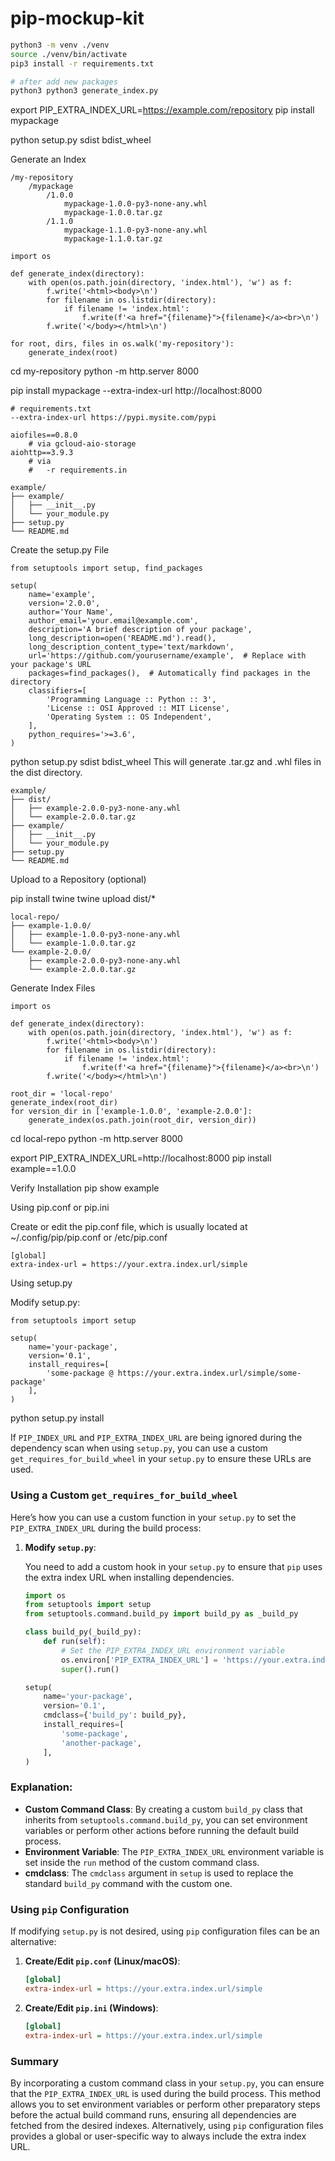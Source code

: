 # pip-mockup-kit


```bash
python3 -m venv ./venv
source ./venv/bin/activate
pip3 install -r requirements.txt

# after add new packages
python3 python3 generate_index.py
```


export PIP_EXTRA_INDEX_URL=https://example.com/repository
pip install mypackage

python setup.py sdist bdist_wheel

Generate an Index
```
/my-repository
    /mypackage
        /1.0.0
            mypackage-1.0.0-py3-none-any.whl
            mypackage-1.0.0.tar.gz
        /1.1.0
            mypackage-1.1.0-py3-none-any.whl
            mypackage-1.1.0.tar.gz
```

```
import os

def generate_index(directory):
    with open(os.path.join(directory, 'index.html'), 'w') as f:
        f.write('<html><body>\n')
        for filename in os.listdir(directory):
            if filename != 'index.html':
                f.write(f'<a href="{filename}">{filename}</a><br>\n')
        f.write('</body></html>\n')

for root, dirs, files in os.walk('my-repository'):
    generate_index(root)
```
cd my-repository
python -m http.server 8000

pip install mypackage --extra-index-url http://localhost:8000

```
# requirements.txt 
--extra-index-url https://pypi.mysite.com/pypi

aiofiles==0.8.0
    # via gcloud-aio-storage
aiohttp==3.9.3
    # via
    #   -r requirements.in
```

```
example/
├── example/
│   ├── __init__.py
│   └── your_module.py
├── setup.py
└── README.md
```

Create the setup.py File
```
from setuptools import setup, find_packages

setup(
    name='example',
    version='2.0.0',
    author='Your Name',
    author_email='your.email@example.com',
    description='A brief description of your package',
    long_description=open('README.md').read(),
    long_description_content_type='text/markdown',
    url='https://github.com/yourusername/example',  # Replace with your package's URL
    packages=find_packages(),  # Automatically find packages in the directory
    classifiers=[
        'Programming Language :: Python :: 3',
        'License :: OSI Approved :: MIT License',
        'Operating System :: OS Independent',
    ],
    python_requires='>=3.6',
)
```

python setup.py sdist bdist_wheel
This will generate .tar.gz and .whl files in the dist directory.
```
example/
├── dist/
│   ├── example-2.0.0-py3-none-any.whl
│   └── example-2.0.0.tar.gz
├── example/
│   ├── __init__.py
│   └── your_module.py
├── setup.py
└── README.md
```

Upload to a Repository (optional)

pip install twine
twine upload dist/*

```
local-repo/
├── example-1.0.0/
│   ├── example-1.0.0-py3-none-any.whl
│   └── example-1.0.0.tar.gz
└── example-2.0.0/
    ├── example-2.0.0-py3-none-any.whl
    └── example-2.0.0.tar.gz
```

Generate Index Files
```
import os

def generate_index(directory):
    with open(os.path.join(directory, 'index.html'), 'w') as f:
        f.write('<html><body>\n')
        for filename in os.listdir(directory):
            if filename != 'index.html':
                f.write(f'<a href="{filename}">{filename}</a><br>\n')
        f.write('</body></html>\n')

root_dir = 'local-repo'
generate_index(root_dir)
for version_dir in ['example-1.0.0', 'example-2.0.0']:
    generate_index(os.path.join(root_dir, version_dir))
```

cd local-repo
python -m http.server 8000

export PIP_EXTRA_INDEX_URL=http://localhost:8000
pip install example==1.0.0

Verify Installation
pip show example


Using pip.conf or pip.ini

Create or edit the pip.conf file, which is usually located at ~/.config/pip/pip.conf or /etc/pip.conf

```
[global]
extra-index-url = https://your.extra.index.url/simple
```


Using setup.py

Modify setup.py:
```
from setuptools import setup

setup(
    name='your-package',
    version='0.1',
    install_requires=[
        'some-package @ https://your.extra.index.url/simple/some-package'
    ],
)
```
python setup.py install




If `PIP_INDEX_URL` and `PIP_EXTRA_INDEX_URL` are being ignored during the dependency scan when using `setup.py`, you can use a custom `get_requires_for_build_wheel` in your `setup.py` to ensure these URLs are used.

### Using a Custom `get_requires_for_build_wheel`

Here’s how you can use a custom function in your `setup.py` to set the `PIP_EXTRA_INDEX_URL` during the build process:

1. **Modify `setup.py`**:

   You need to add a custom hook in your `setup.py` to ensure that `pip` uses the extra index URL when installing dependencies.

   ```python
   import os
   from setuptools import setup
   from setuptools.command.build_py import build_py as _build_py

   class build_py(_build_py):
       def run(self):
           # Set the PIP_EXTRA_INDEX_URL environment variable
           os.environ['PIP_EXTRA_INDEX_URL'] = 'https://your.extra.index.url/simple'
           super().run()

   setup(
       name='your-package',
       version='0.1',
       cmdclass={'build_py': build_py},
       install_requires=[
           'some-package',
           'another-package',
       ],
   )
   ```

### Explanation:

- **Custom Command Class**: By creating a custom `build_py` class that inherits from `setuptools.command.build_py`, you can set environment variables or perform other actions before running the default build process.
- **Environment Variable**: The `PIP_EXTRA_INDEX_URL` environment variable is set inside the `run` method of the custom command class.
- **cmdclass**: The `cmdclass` argument in `setup` is used to replace the standard `build_py` command with the custom one.

### Using `pip` Configuration

If modifying `setup.py` is not desired, using `pip` configuration files can be an alternative:

1. **Create/Edit `pip.conf` (Linux/macOS)**:

   ```ini
   [global]
   extra-index-url = https://your.extra.index.url/simple
   ```

2. **Create/Edit `pip.ini` (Windows)**:

   ```ini
   [global]
   extra-index-url = https://your.extra.index.url/simple
   ```

### Summary

By incorporating a custom command class in your `setup.py`, you can ensure that the `PIP_EXTRA_INDEX_URL` is used during the build process. This method allows you to set environment variables or perform other preparatory steps before the actual build command runs, ensuring all dependencies are fetched from the desired indexes. Alternatively, using `pip` configuration files provides a global or user-specific way to always include the extra index URL.